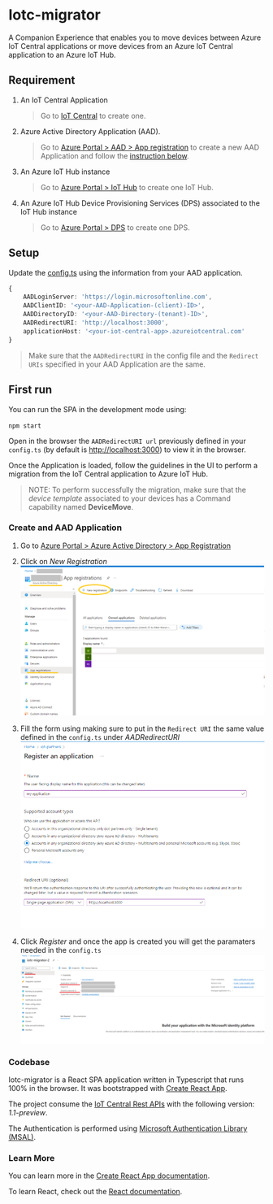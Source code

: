 # Iotc-migrator

A Companion Experience that enables you to move devices between Azure IoT Central applications or move devices from an Azure IoT Central application to an Azure IoT Hub.

## Requirement

1. An IoT Central Application

    > Go to [IoT Central](https://apps.azureiotcentral.com/home) to create one.

2. Azure Active Directory Application (AAD).  

    > Go to [Azure Portal > AAD > App registration](https://portal.azure.com/#blade/Microsoft_AAD_IAM/ActiveDirectoryMenuBlade/RegisteredApps) to create a new AAD Application and follow the [instruction below](#create-an-aad-application).

3. An Azure IoT Hub instance

    > Go to [Azure Portal > IoT Hub](https://portal.azure.com/#create/Microsoft.IotHub) to create one IoT Hub.

4. An Azure IoT Hub Device Provisioning Services (DPS) associated to the IoT Hub instance

    > Go to [Azure Portal > DPS](https://portal.azure.com/#create/Microsoft.IoTDeviceProvisioning) to create one DPS.

## Setup

Update the [config.ts](./src/config.ts) using the information from your AAD application.

```typescript
{
    AADLoginServer: 'https://login.microsoftonline.com',
    AADClientID: '<your-AAD-Application-(client)-ID>',
    AADDirectoryID: '<your-AAD-Directory-(tenant)-ID>',
    AADRedirectURI: 'http://localhost:3000',
    applicationHost: '<your-iot-central-app>.azureiotcentral.com'
}
```

> Make sure that the `AADRedirectURI` in the config file and the `Redirect URIs` specified in your AAD Application are the same.

## First run

You can run the SPA in the development mode using:

 `npm start`

Open in the browser the `AADRedirectURI url` previously defined in your `config.ts` (by default is [http://localhost:3000](http://localhost:3000)) to view it in the browser.

Once the Application is loaded, follow the guidelines in the UI to perform a migration from the IoT Central application to Azure IoT Hub.

 > NOTE: To perform successfully the migration, make sure that the _device template_ associated to your devices has a Command capability named __DeviceMove__.

### Create and AAD Application

1. Go to [Azure Portal > Azure Active Directory > App Registration](https://portal.azure.com/#blade/Microsoft_AAD_IAM/ActiveDirectoryMenuBlade/RegisteredApps)

2. Click on _New Registration_
![New registration](/assets/registerApp.png)

3. Fill the form using making sure to put in the `Redirect URI` the same value defined in the `config.ts` under _AADRedirectURI_
![Create app](/assets/newApp.png)

4. Click _Register_ and once the app is created you will get the paramaters needed in the `config.ts`
![App created](/assets/appCreated.png)

### Codebase

Iotc-migrator is a React SPA application written in Typescript that runs 100% in the browser. It was bootstrapped with [Create React App](https://github.com/facebook/create-react-app).

The project consume the [IoT Central Rest APIs](https://docs.microsoft.com/rest/api/iotcentral/) with the following version: _1.1-preview_.

The Authentication is performed using [Microsoft Authentication Library (MSAL)](https://www.npmjs.com/package/msal).

### Learn More

You can learn more in the [Create React App documentation](https://facebook.github.io/create-react-app/docs/getting-started).

To learn React, check out the [React documentation](https://reactjs.org/).
